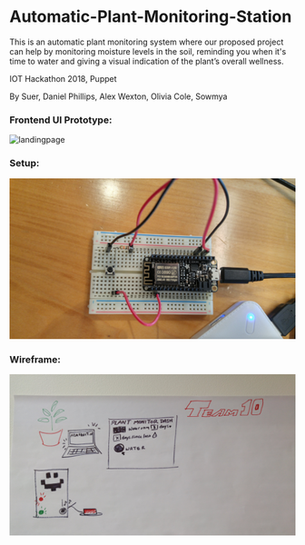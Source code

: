# Automatic-Plant-Monitoring-Station

This is an automatic plant monitoring system where our proposed project can help by monitoring moisture levels in the soil, reminding you when it's time to water and giving a visual indication of the plant’s overall wellness.

IOT Hackathon 2018, Puppet

By Suer, Daniel Phillips, Alex Wexton, Olivia Cole, Sowmya

### Frontend UI Prototype:
![landingpage](https://github.com/sowmyadsl/Automatic-Plant-Monitoring-Station/commit/aba1ac8f6c4f5a692e5c4de784d7c342fe50f778)

### Setup:
![screenshot](https://github.com/sowmyadsl/Automatic-Plant-Monitoring-Station/blob/master/Photos/20180324_124542_HDR.jpg)

### Wireframe:
![screenshot](https://github.com/sowmyadsl/Automatic-Plant-Monitoring-Station/blob/master/Photos/20180324_124611_HDR.jpg)
